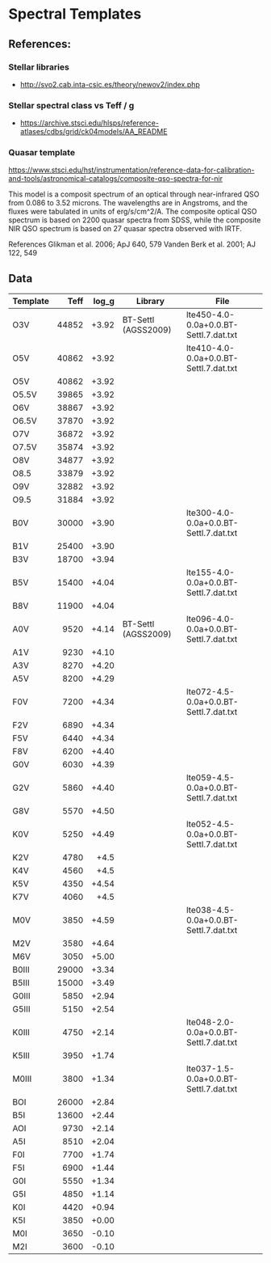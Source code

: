 # Spectral Templates

## References:

### Stellar libraries
- http://svo2.cab.inta-csic.es/theory/newov2/index.php

### Stellar spectral class vs Teff / g
- https://archive.stsci.edu/hlsps/reference-atlases/cdbs/grid/ck04models/AA_README

### Quasar template
https://www.stsci.edu/hst/instrumentation/reference-data-for-calibration-and-tools/astronomical-catalogs/composite-qso-spectra-for-nir


This model is a composit spectrum of an optical through near-infrared QSO from 0.086 to 3.52 microns. The wavelengths are in Angstroms, and the fluxes were tabulated in units of erg/s/cm^2/A. The composite optical QSO spectrum is based on 2200 quasar spectra from SDSS, while the composite NIR QSO spectrum is based on 27 quasar spectra observed with IRTF.

References
Glikman et al. 2006; ApJ 640, 579
Vanden Berk et al. 2001; AJ 122, 549


## Data

| Template |  Teff | log_g | Library             | File                                   |
|----------|------:|------:|---------------------|----------------------------------------|
| O3V      | 44852 | +3.92 | BT-Settl (AGSS2009) | lte450-4.0-0.0a+0.0.BT-Settl.7.dat.txt |
| O5V      | 40862 | +3.92 |                     | lte410-4.0-0.0a+0.0.BT-Settl.7.dat.txt |
| O5V      | 40862 | +3.92 |                     |                                        |
| O5.5V    | 39865 | +3.92 |                     |                                        |
| O6V      | 38867 | +3.92 |                     |                                        |
| O6.5V    | 37870 | +3.92 |                     |                                        |
| O7V      | 36872 | +3.92 |                     |                                        |
| O7.5V    | 35874 | +3.92 |                     |                                        |
| O8V      | 34877 | +3.92 |                     |                                        |
| O8.5     | 33879 | +3.92 |                     |                                        |
| O9V      | 32882 | +3.92 |                     |                                        |
| O9.5     | 31884 | +3.92 |                     |                                        |
| B0V      | 30000 | +3.90 |                     | lte300-4.0-0.0a+0.0.BT-Settl.7.dat.txt |
| B1V      | 25400 | +3.90 |                     |                                        |
| B3V      | 18700 | +3.94 |                     |                                        |
| B5V      | 15400 | +4.04 |                     | lte155-4.0-0.0a+0.0.BT-Settl.7.dat.txt |
| B8V      | 11900 | +4.04 |                     |                                        |
| A0V      |  9520 | +4.14 | BT-Settl (AGSS2009) | lte096-4.0-0.0a+0.0.BT-Settl.7.dat.txt |
| A1V      |  9230 | +4.10 |                     |                                        |
| A3V      |  8270 | +4.20 |                     |                                        |
| A5V      |  8200 | +4.29 |                     |                                        |
| F0V      |  7200 | +4.34 |                     | lte072-4.5-0.0a+0.0.BT-Settl.7.dat.txt |
| F2V      |  6890 | +4.34 |                     |                                        |
| F5V      |  6440 | +4.34 |                     |                                        |
| F8V      |  6200 | +4.40 |                     |                                        |
| G0V      |  6030 | +4.39 |                     |                                        |
| G2V      |  5860 | +4.40 |                     | lte059-4.5-0.0a+0.0.BT-Settl.7.dat.txt |
| G8V      |  5570 | +4.50 |                     |                                        |
| K0V      |  5250 | +4.49 |                     | lte052-4.5-0.0a+0.0.BT-Settl.7.dat.txt |
| K2V      |  4780 |  +4.5 |                     |                                        |
| K4V      |  4560 |  +4.5 |                     |                                        |
| K5V      |  4350 | +4.54 |                     |                                        |
| K7V      |  4060 |  +4.5 |                     |                                        |
| M0V      |  3850 | +4.59 |                     | lte038-4.5-0.0a+0.0.BT-Settl.7.dat.txt |
| M2V      |  3580 | +4.64 |                     |                                        |
| M6V      |  3050 | +5.00 |                     |                                        |
| B0III    | 29000 | +3.34 |                     |                                        |
| B5III    | 15000 | +3.49 |                     |                                        |
| G0III    |  5850 | +2.94 |                     |                                        |
| G5III    |  5150 | +2.54 |                     |                                        |
| K0III    |  4750 | +2.14 |                     | lte048-2.0-0.0a+0.0.BT-Settl.7.dat.txt |
| K5III    |  3950 | +1.74 |                     |                                        |
| M0III    |  3800 | +1.34 |                     | lte037-1.5-0.0a+0.0.BT-Settl.7.dat.txt |
| BOI      | 26000 | +2.84 |                     |                                        |
| B5I      | 13600 | +2.44 |                     |                                        |
| AOI      |  9730 | +2.14 |                     |                                        |
| A5I      |  8510 | +2.04 |                     |                                        |
| F0I      |  7700 | +1.74 |                     |                                        |
| F5I      |  6900 | +1.44 |                     |                                        |
| G0I      |  5550 | +1.34 |                     |                                        |
| G5I      |  4850 | +1.14 |                     |                                        |
| K0I      |  4420 | +0.94 |                     |                                        |
| K5I      |  3850 | +0.00 |                     |                                        |
| M0I      |  3650 | -0.10 |                     |                                        |
| M2I      |  3600 | -0.10 |                     |                                        |